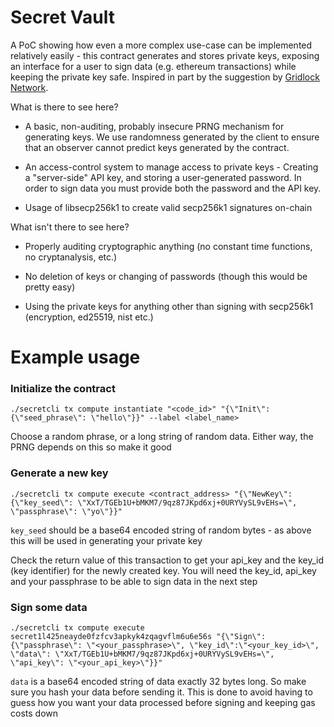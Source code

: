 # Secret Vault

A PoC showing how even a more complex use-case can be implemented relatively easily - this contract generates and stores private keys, exposing an interface for a user to sign data (e.g. ethereum transactions) while keeping the private key safe. Inspired in part by the suggestion by [Gridlock Network](https://github.com/GridlockNetwork/Whitepaper).

What is there to see here?

* A basic, non-auditing, probably insecure PRNG mechanism for generating keys. We use randomness generated by the client to ensure that an observer cannot predict keys generated by the contract.

* An access-control system to manage access to private keys - Creating a "server-side" API key, and storing a user-generated password. In order to sign data you must provide both the password and the API key. 

* Usage of libsecp256k1 to create valid secp256k1 signatures on-chain

What isn't there to see here?

* Properly auditing cryptographic anything (no constant time functions, no cryptanalysis, etc.)

* No deletion of keys or changing of passwords (though this would be pretty easy)

* Using the private keys for anything other than signing with secp256k1 (encryption, ed25519, nist etc.)

# Example usage

### Initialize the contract

```./secretcli tx compute instantiate "<code_id>" "{\"Init\": {\"seed_phrase\": \"hello\"}}" --label <label_name>```

Choose a random phrase, or a long string of random data. Either way, the PRNG depends on this so make it good


### Generate a new key
```./secretcli tx compute execute <contract_address> "{\"NewKey\": {\"key_seed\": \"XxT/TGEb1U+bMKM7/9qz87JKpd6xj+0URYVySL9vEHs=\", \"passphrase\": \"yo\"}}"```

`key_seed` should be a base64 encoded string of random bytes - as above this will be used in generating your private key

Check the return value of this transaction to get your api_key and the key_id (key identifier) for the newly created key. You will need the key_id, api_key and your passphrase to be able to sign data in the next step

### Sign some data
```./secretcli tx compute execute secret1l425neayde0fzfcv3apkyk4zqagvflm6u6e56s "{\"Sign\": {\"passphrase\": \"<your_passphrase>\", \"key_id\":\"<your_key_id>\", \"data\": \"XxT/TGEb1U+bMKM7/9qz87JKpd6xj+0URYVySL9vEHs=\", \"api_key\": \"<your_api_key>\"}}"```

`data` is a base64 encoded string of data exactly 32 bytes long. So make sure you hash your data before sending it. This is done to avoid having to guess how you want your data processed before signing and keeping gas costs down

